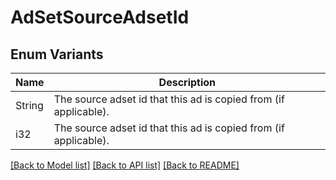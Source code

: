# AdSetSourceAdsetId

## Enum Variants

| Name | Description |
|---- | -----|
| String | The source adset id that this ad is copied from (if applicable). |
| i32 | The source adset id that this ad is copied from (if applicable). |

[[Back to Model list]](../README.md#documentation-for-models) [[Back to API list]](../README.md#documentation-for-api-endpoints) [[Back to README]](../README.md)


